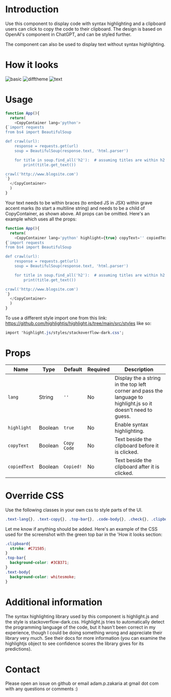 # Introduction
Use this component to display code with syntax highlighting and a clipboard users can click to copy the code to their clipboard. The design is based on OpenAI's component in ChatGPT, and can be styled further.

The component can also be used to display text without syntax highlighting.

# How it looks
![basic](https://github.com/adam-zakaria/try/blob/main/screenshots/smaller/basic.png?raw=true)
![difftheme](https://github.com/adam-zakaria/try/blob/main/screenshots/smaller/different_theme.png?raw=true)
![text](https://github.com/adam-zakaria/try/blob/main/screenshots/smaller/text.png?raw=true)


# Usage
```javascript
function App(){
  return(
    <CopyContainer lang='python'>
{`import requests
from bs4 import BeautifulSoup

def crawl(url):
    response = requests.get(url)
    soup = BeautifulSoup(response.text, 'html.parser')

    for title in soup.find_all('h2'):  # assuming titles are within h2 tags
        print(title.get_text())

crawl('http://www.blogsite.com')
`}
  </CopyContainer>
  ) 
} 
```

Your text needs to be within braces (to embed JS in JSX) within grave accent marks (to start a multiline string) and needs to be a child of CopyContainer, as shown above. All props can be omitted. Here's an example which uses all the props:
```javascript
function App(){
  return(
    <CopyContainer lang='python' highlight={true} copyText='' copiedText=''>
{`import requests
from bs4 import BeautifulSoup

def crawl(url):
    response = requests.get(url)
    soup = BeautifulSoup(response.text, 'html.parser')

    for title in soup.find_all('h2'):  # assuming titles are within h2 tags
        print(title.get_text())

crawl('http://www.blogsite.com')
`}
  </CopyContainer>
  ) 
} 
```

To use a different style import one from this link:
https://github.com/highlightjs/highlight.js/tree/main/src/styles
like so:
```css
import 'highlight.js/styles/stackoverflow-dark.css';
```

# Props

| Name  | Type  | Default | Required | Description |
|-------|-------|---------|----------|-------------|
| `lang` | String |  `''` | No  | Display the a string in the top left corner and pass the language to highlight.js so it doesn't need to guess. |
| `highlight` | Boolean |  `true`  | No | Enable syntax highlighting. |
| `copyText` | Boolean | `Copy Code` | No | Text beside the clipboard before it is clicked. |
| `copiedText` | Boolean | `Copied!` | No | Text beside the clipboard after it is clicked. |


# Override CSS
Use the following classes in your own css to style parts of the UI.
```css
.text-lang{}, .text-copy{}, .top-bar{}, .code-body{}, .check{}, .clipboard{}
```

Let me know if anything should be added. Here's an example of the CSS used for the screenshot with the green top bar in the 'How it looks section:

```css
.clipboard{
  stroke: #C71585;
}
.top-bar{
  background-color: #3CB371;
}
.text-body{
  background-color: whitesmoke;
}
```

# Additional information
The syntax highlighting library used by this component is highlight.js and the style is stackoverflow-dark.css. Highlight.js tries to automatically detect the programming language of the code, but it hasn't been correct in my experience, though I could be doing something wrong and appreciate their library very much. See their docs for more information (you can examine the highlightjs object to see confidence scores the library gives for its predictions).

# Contact
Please open an issue on github or email adam.p.zakaria at gmail dot com with any questions or comments :)